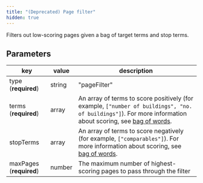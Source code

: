 ```yaml
---
title: "(Deprecated) Page filter"
hidden: true
---
```


Filters out low-scoring pages given a bag of target terms and stop terms.

## Parameters

| key                     | value  | description                                                  |
| ----------------------- | ------ | ------------------------------------------------------------ |
| type (**required**)     | string | "pageFilter"                                                 |
| terms (**required**)    | array  | An array of terms to score positively (for example, `["number of buildings", "no. of buildings"]`). For more information about scoring, see [bag of words](doc:deprecated-bag-of-words). |
| stopTerms               | array  | An array of terms to score negatively (for example, `["comparables"]`). For more information about scoring, see [bag of words](doc:deprecated-bag-of-words). |
| maxPages (**required**) | number | The maximum number of highest-scoring pages to pass through the filter |